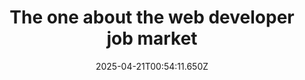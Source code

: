 ---
layout: bookmark
title: The one about the web developer job market
tags:
  - Bookmarks
  - Web Design
  - Working
  - AI
  - Hiring
date: 2025-04-21T00:54:11.650Z
created: 2025-04-21T00:54:11.650Z
modified: 2025-04-21T00:54:11.650Z
link: https://www.baldurbjarnason.com/2024/the-one-about-the-web-developer-job-market/
id: 1019788683
image: https://v1.screenshot.11ty.dev/https%3A%2F%2Fwww.baldurbjarnason.com%2F2024%2Fthe-one-about-the-web-developer-job-market%2F/opengraph/
---